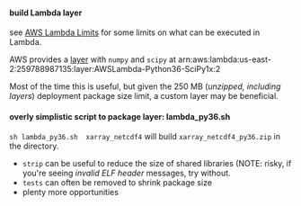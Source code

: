 #### build Lambda layer

see [AWS Lambda Limits](https://docs.aws.amazon.com/lambda/latest/dg/limits.html) for some limits on what can be executed in Lambda.

AWS provides a [layer](https://aws.amazon.com/blogs/aws/new-for-aws-lambda-use-any-programming-language-and-share-common-components/) with `numpy` and `scipy` at
arn:aws:lambda:us-east-2:259788987135:layer:AWSLambda-Python36-SciPy1x:2

Most of the time this is useful, but given the 250 MB (*unzipped, including layers*) deployment package size limit, a custom layer may be beneficial.


#### overly simplistic script to package layer: lambda_py36.sh
`sh lambda_py36.sh  xarray_netcdf4` will build `xarray_netcdf4_py36.zip` in the directory.

- `strip` can be useful to reduce the size of shared libraries (NOTE: risky, if you're seeing *invalid ELF header* messages, try without.
- `tests` can often be removed to shrink package size
- plenty more opportunities
